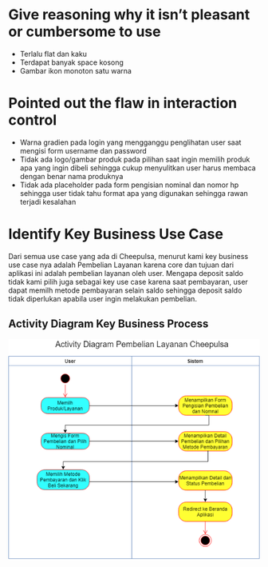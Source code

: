 # Give reasoning why it isn’t pleasant or cumbersome to use
- Terlalu flat dan kaku
- Terdapat banyak space kosong
- Gambar ikon monoton satu warna

# Pointed out the flaw in interaction control
- Warna gradien pada login yang mengganggu penglihatan user saat mengisi form username dan password
- Tidak ada logo/gambar produk pada pilihan saat ingin memilih produk apa yang ingin dibeli sehingga cukup menyulitkan user harus membaca dengan benar nama produknya
- Tidak ada placeholder pada form pengisian nominal dan nomor hp sehingga user tidak tahu format apa yang digunakan sehingga rawan terjadi kesalahan

# Identify Key Business Use Case
Dari semua use case yang ada di Cheepulsa, menurut kami key business use case nya adalah Pembelian Layanan karena core dan tujuan dari aplikasi ini adalah pembelian layanan oleh user. Mengapa deposit saldo tidak kami pilih juga sebagai key use case karena saat pembayaran, user dapat memilh metode pembayaran selain saldo sehingga deposit saldo tidak diperlukan apabila user ingin melakukan pembelian. 

## Activity Diagram Key Business Process
![ActivityDiagramCheepulsa](ActivityDiagramPembelianLayananCheepulsa.png)





